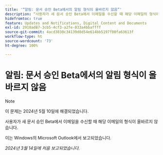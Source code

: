 ```yaml
---
title: '“알림: 문서 승인 Beta에서의 알림 형식이 올바르지 않음”'
description: “사용자가 새 문서 승인 Beta에서 이메일을 수신할 때 해당 이메일의 형식이 올바르지 않습니다. ”
hidefromtoc: true
feature: Updates and Notifications, Digital Content and Documents
exl-id: 2918ad87-3cb5-4cf3-a2fe-033a4bbaffff
source-git-commit: 4acd3830c34139d8d54e614bb5197f00fa63613f
workflow-type: ht
source-wordcount: '73'
ht-degree: 100%

---
```


# 알림: 문서 승인 Beta에서의 알림 형식이 올바르지 않음

>[!NOTE]
>
>이 문제는 2024년 5월 10일에 해결되었습니다.

사용자가 새 문서 승인 Beta에서 이메일을 수신할 때 해당 이메일의 형식이 올바르지 않습니다.

이는 Windows의 Microsoft Outlook에서 보고되었습니다.

_2024년 3월 14일에 처음 보고되었습니다._
